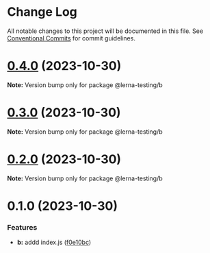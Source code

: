 # Change Log

All notable changes to this project will be documented in this file.
See [Conventional Commits](https://conventionalcommits.org) for commit guidelines.

# [0.4.0](https://github.com/geekact/lerna-testing/compare/v0.3.0...v0.4.0) (2023-10-30)

**Note:** Version bump only for package @lerna-testing/b





# [0.3.0](https://github.com/geekact/lerna-testing/compare/v0.2.1...v0.3.0) (2023-10-30)

**Note:** Version bump only for package @lerna-testing/b





# [0.2.0](https://github.com/geekact/lerna-testing/compare/v0.1.0...v0.2.0) (2023-10-30)

**Note:** Version bump only for package @lerna-testing/b





# 0.1.0 (2023-10-30)


### Features

* **b:** addd index.js ([f0e10bc](https://github.com/geekact/lerna-testing/commit/f0e10bccfefe41d5de5718515dbbc029612b8f53))
